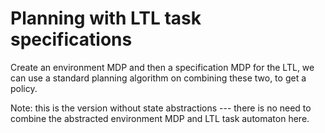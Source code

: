 # Planning with LTL task specifications

Create an environment MDP and then a specification MDP for the LTL, we can use a standard planning algorithm on combining these two, to get a policy. 
 
Note: this is the version without state abstractions --- there is no need to combine the abstracted environment MDP and LTL task automaton here.

